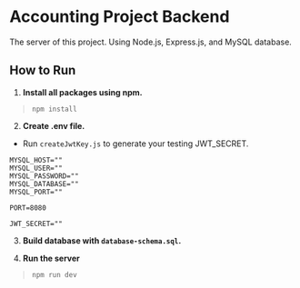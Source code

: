 # Accounting Project Backend
The server of this project. Using Node.js, Express.js, and MySQL database.

## How to Run
1. **Install all packages using npm.**
> ```npm install```

2. **Create .env file.**
- Run `createJwtKey.js` to generate your testing JWT_SECRET.
```
MYSQL_HOST=""
MYSQL_USER=""
MYSQL_PASSWORD=""
MYSQL_DATABASE=""
MYSQL_PORT=""

PORT=8080

JWT_SECRET=""
```


3. **Build database with `database-schema.sql`.**

4. **Run the server**
>```npm run dev```

